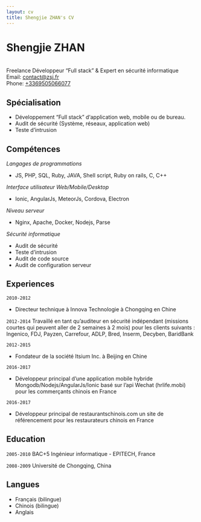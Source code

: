 ```yaml
---
layout: cv
title: Shengjie ZHAN's CV
---
```

# Shengjie ZHAN
<br>
Freelance Développeur “Full stack” & Expert en sécurité informatique

<div id="webaddress">
Email: <a href="contact@zsj.fr">contact@zsj.fr</a> <br>
Phone: <a href="tel:+3369505066077">+3369505066077</a>
</div>

## Spécialisation
* Développement “Full stack” d‘application web, mobile ou de bureau.
* Audit de sécurité (Système, réseaux, application web)
* Teste d’intrusion  
	
## Compétences 	

_Langages de programmations_
* JS, PHP, SQL, Ruby, JAVA, Shell script, Ruby on rails, C, C++

_Interface utilisateur Web/Mobile/Desktop_
* Ionic, AngularJs, MeteorJs, Cordova, Electron

_Niveau serveur_
* Nginx, Apache, Docker, Nodejs, Parse 

_Sécurité informatique_
* Audit de sécurité
* Teste d’intrusion  
* Audit de code source
* Audit de configuration serveur

## Experiences

`2010-2012`
* Directeur technique à Innova Technologie à Chongqing en Chine

`2012-2014`
Travaillé en tant qu’auditeur en sécurité indépendant (missions courtes qui peuvent aller de 2 semaines à 2 mois) pour les clients suivants : Ingenico, FDJ, Payzen, Carrefour, ADLP, Bred, Inserm, Decyben, BaridBank

`2012-2015`
* Fondateur de la société Itsium Inc. à Beijing en Chine

`2016-2017`
* Développeur principal d’une application mobile hybride Mongodb/Nodejs/AngularJs/Ionic basé sur l’api Wechat (hrlife.mobi) pour les commerçants chinois en France

`2016-2017`
* Développeur principal de restaurantschinois.com un site de référencement pour les restaurateurs chinois en France

## Education

`2005-2010`
BAC+5 Ingénieur informatique - EPITECH, France

`2008-2009`
Université de Chongqing, China

## Langues

* Français (bilingue)
* Chinois (bilingue)
* Anglais


